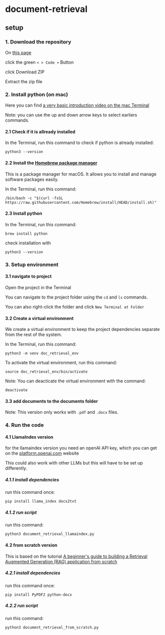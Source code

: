 # document-retrieval

## setup

### 1. Download the repository

On [this page](https://github.com/tijsvandenheuvel/document-retrieval)

click the green ` < > Code ▾ ` Button

click Download ZIP

Extract the zip file

### 2. Install python (on mac)

Here you can find [a very basic introduction video on the mac Terminal](https://www.youtube.com/watch?v=18xmmGiIIwU)

Note: you can use the up and down arrow keys to select earliers commands.

#### 2.1 Check if it is allready installed

In the Terminal, run this command to check if python is already installed:

`python3 --version`

#### 2.2 Install the [Homebrew package manager](https://brew.sh/)

This is a package manager for macOS. It allows you to install and manage software packages easily.

In the Terminal, run this command: 

`/bin/bash -c "$(curl -fsSL https://raw.githubusercontent.com/Homebrew/install/HEAD/install.sh)"`

#### 2.3 Install python

In the Terminal, run this command:

`brew install python`

check installation with

`python3 --version`

### 3. Setup environment

#### 3.1 navigate to project

Open the project in the Terminal

You can navigate to the project folder using the `cd` and `ls` commands.

You can also right-click the folder and click `New Terminal at Folder`

#### 3.2 Create a virtual environment

We create a virtual environment to keep the project dependencies separate from the rest of the system.

In the Terminal, run this command:

`python3 -m venv doc_retrieval_env`

To activate the virtual environment, run this command:

`source doc_retrieval_env/bin/activate`

Note: You can deacticate the virtual environment with the command:

`deactivate`

#### 3.3 add documents to the documents folder

Note: This version only works with `.pdf` and `.docx` files.

### 4. Run the code

#### 4.1 LlamaIndex version

for the llamaindex version you need an openAI API key, which you can get on the [platform.openai.com](https://platform.openai.com/api-keys) website

This could also work with other LLMs but this will have to be set up differently.

##### 4.1.1 install dependencies

run this command once:

`pip install llama_index docx2txt`

##### 4.1.2 run script

run this command:

`python3 document_retrieval_llamaindex.py`

#### 4.2 from scratch version

This is based on the tutorial [A beginner's guide to building a Retrieval Augmented Generation (RAG) application from scratch](https://learnbybuilding.ai/tutorials/rag-from-scratch)

##### 4.2.1 install dependencies

run this command once:

`pip install PyPDF2 python-docx`

##### 4.2.2 run script

run this command:

`python3 document_retrieval_from_scratch.py`